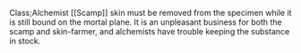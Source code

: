 Class;Alchemist
[[Scamp]] skin must be removed from the specimen while it is still bound on the mortal plane. It is an unpleasant business for both the scamp and skin-farmer, and alchemists have trouble keeping the substance in stock.